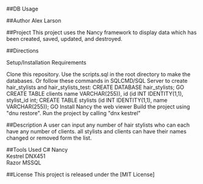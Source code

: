 ##DB Usage

##Author
Alex Larson

##Project
This project uses the Nancy framework to display data which has been created, saved, updated, and destroyed.  

##Directions

Setup/Installation Requirements

Clone this repository. Use the scripts.sql in the root directory to make the databases. Or follow these commands in SQLCMD/SQL Server to create hair_stylists and hair_stylists_test: CREATE DATABASE hair_stylists; GO CREATE TABLE clients name VARCHAR(255)), id (id INT IDENTITY(1,1), stylist_id int; CREATE TABLE stylists (id INT IDENTITY(1,1), name VARCHAR(255));  GO Install Nancy the web viewer Build the project using "dnu restore". Run the project by calling "dnx kestrel"

##Description
A user can input any number of hair stylists who can each have any number of clients.  all stylists and clients can have their names changed or removed form the list.    

##Tools Used
C#
Nancy  
Kestrel
DNX451  
Razor
MSSQL

##License
This project is released under the [MIT License]
